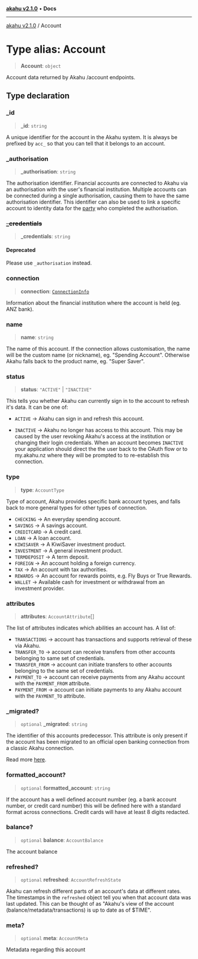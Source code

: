 [**akahu v2.1.0**](../README.md) • **Docs**

***

[akahu v2.1.0](../README.md) / Account

# Type alias: Account

> **Account**: `object`

Account data returned by Akahu /account endpoints.

## Type declaration

### \_id

> **\_id**: `string`

A unique identifier for the account in the Akahu system. It is always be prefixed by `acc_` so that you can tell that it belongs to an account.

### \_authorisation

> **\_authorisation**: `string`

The authorisation identifier. Financial accounts are connected to Akahu via
an authorisation with the user's financial institution. Multiple accounts
can be connected during a single authorisation, causing them to have the
same authorisation identifier. This identifier can also be used to link a
specific account to identity data for the
[party](https://developers.akahu.nz/reference/get_parties) who completed
the authorisation.

### ~~\_credentials~~

> **\_credentials**: `string`

#### Deprecated

Please use `_authorisation` instead.

### connection

> **connection**: [`ConnectionInfo`](ConnectionInfo.md)

Information about the financial institution where the account is held (eg. ANZ bank).

### name

> **name**: `string`

The name of this account. If the connection allows customisation, the name will be the custom name (or nickname), eg. "Spending Account". Otherwise Akahu falls back to the product name, eg. "Super Saver".

### status

> **status**: `"ACTIVE"` \| `"INACTIVE"`

This tells you whether Akahu can currently sign in to the account to refresh it's data. It can be one of:

- `ACTIVE` → Akahu can sign in and refresh this account.

- `INACTIVE` → Akahu no longer has access to this account. This may be caused by the user revoking Akahu's access at the institution or changing their login credentials. When an account becomes `INACTIVE` your application should direct the the user back to the OAuth flow or to my.akahu.nz where they will be prompted to to re-establish this connection.

### type

> **type**: `AccountType`

Type of account, Akahu provides specific bank account types, and falls back to more general types for other types of connection.
- `CHECKING` → An everyday spending account.
- `SAVINGS` → A savings account.
- `CREDITCARD` → A credit card.
- `LOAN` → A loan account.
- `KIWISAVER` → A KiwiSaver investment product.
- `INVESTMENT` → A general investment product.
- `TERMDEPOSIT` → A term deposit.
- `FOREIGN` → An account holding a foreign currency.
- `TAX` → An account with tax authorities.
- `REWARDS` → An account for rewards points, e.g. Fly Buys or True Rewards.
- `WALLET` → Available cash for investment or withdrawal from an investment provider.

### attributes

> **attributes**: `AccountAttribute`[]

The list of attributes indicates which abilities an account has. A list of:
- `TRANSACTIONS` → account has transactions and supports retrieval of these via Akahu.
- `TRANSFER_TO` → account can receive transfers from other accounts belonging to same set of credentials.
- `TRANSFER_FROM` → account can initiate transfers to other accounts belonging to the same set of credentials.
- `PAYMENT_TO` → account can receive payments from any Akahu account with the `PAYMENT_FROM` attribute.
- `PAYMENT_FROM` → account can initiate payments to any Akahu account with the `PAYMENT_TO` attribute.

### \_migrated?

> `optional` **\_migrated**: `string`

The identifier of this accounts predecessor.
This attribute is only present if the account has been migrated to an official
open banking connection from a classic Akahu connection.

Read more [here](https://developers.akahu.nz/docs/official-open-banking).

### formatted\_account?

> `optional` **formatted\_account**: `string`

If the account has a well defined account number (eg. a bank account number, or credit card number) this will be defined here with a standard format across connections. Credit cards will have at least 8 digits redacted.

### balance?

> `optional` **balance**: `AccountBalance`

The account balance

### refreshed?

> `optional` **refreshed**: `AccountRefreshState`

Akahu can refresh different parts of an account's data at different rates. The timestamps in the `refreshed` object tell you when that account data was last updated. This can be thought of as "Akahu's view of the account (balance/metadata/transactions) is up to date as of \$TIME".

### meta?

> `optional` **meta**: `AccountMeta`

Metadata regarding this account
